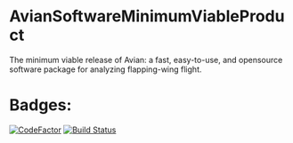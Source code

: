 # AvianSoftwareMinimumViableProduct
The minimum viable release of Avian: a fast, easy-to-use, and opensource software package for analyzing flapping-wing flight.

# Badges:
[![CodeFactor](https://www.codefactor.io/repository/github/camurban/aviansoftwareminimumviableproduct/badge?s=e465e6fbb66473e0171f0e2c633603b8643ed935)](https://www.codefactor.io/repository/github/camurban/aviansoftwareminimumviableproduct)
[![Build Status](https://travis-ci.com/camUrban/AvianSoftwareMinimumViableProduct.svg?token=5y8sMbF86xTyULBZ2oZN&branch=master)](https://travis-ci.com/camUrban/AvianSoftwareMinimumViableProduct)